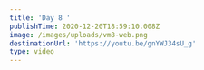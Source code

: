 ```yaml
---
title: 'Day 8 '
publishTime: 2020-12-20T18:59:10.008Z
image: /images/uploads/vm8-web.png
destinationUrl: 'https://youtu.be/gnYWJ34sU_g'
type: video
---
```



